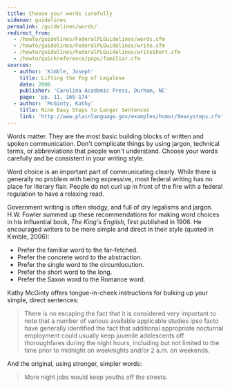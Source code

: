 ```yaml
---
title: Choose your words carefully
sidenav: guidelines
permalink: /guidelines/words/
redirect_from:
  - /howto/guidelines/FederalPLGuidelines/words.cfm
  - /howto/guidelines/FederalPLGuidelines/write.cfm
  - /howto/guidelines/FederalPLGuidelines/writeShort.cfm
  - /howto/quickreference/pops/familiar.cfm
sources:
  - author: 'Kimble, Joseph'
    title: Lifting the Fog of Legalese
    date: 2006
    publisher: 'Carolina Academic Press, Durham, NC'
    page: 'pp. 11, 165-174'
  - author: 'McGinty, Kathy'
    title: Nine Easy Steps to Longer Sentences
    link: 'http://www.plainlanguage.gov/examples/humor/9easysteps.cfm'
---
```


Words matter. They are the most basic building blocks of written and spoken communication. Don't complicate things by using jargon, technical terms, or abbreviations that people won't understand. Choose your words carefully and be consistent in your writing style.

Word choice is an important part of communicating clearly. While there is generally no problem with being expressive, most federal writing has no place for literary flair. People do not curl up in front of the fire with a federal regulation to have a relaxing read.

Government writing is often stodgy, and full of dry legalisms and jargon. H.W. Fowler summed up these recommendations for making word choices in his influential book, _The King's English_, first published in 1906. He encouraged writers to be more simple and direct in their style (quoted in Kimble, 2006):

- Prefer the familiar word to the far-fetched.
- Prefer the concrete word to the abstraction.
- Prefer the single word to the circumlocution.
- Prefer the short word to the long.
- Prefer the Saxon word to the Romance word.

Kathy McGinty offers tongue-in-cheek instructions for bulking up your simple, direct sentences:

> There is no escaping the fact that it is considered very important to note that a number of various available applicable studies ipso facto have generally identified the fact that additional appropriate nocturnal employment could usually keep juvenile adolescents off thoroughfares during the night hours, including but not limited to the time prior to midnight on weeknights and/or 2 a.m. on weekends.

And the original, using stronger, simpler words:

> More night jobs would keep youths off the streets.

